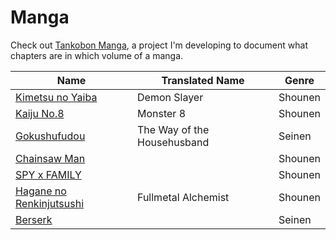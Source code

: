 # Manga

Check out [Tankobon Manga](https://github.com/crxssed7/tankobon), a project I'm developing to document what chapters are in which volume of a manga.

|Name|Translated Name|Genre|
|---|---|---|
|[Kimetsu no Yaiba](https://anilist.co/manga/87216/Demon-Slayer-Kimetsu-no-Yaiba/)|Demon Slayer|Shounen|
|[Kaiju No.8](https://anilist.co/manga/120760/Kaiju-No8/)|Monster 8|Shounen|
|[Gokushufudou](https://anilist.co/manga/101233/The-Way-of-the-Househusband/)|The Way of the Househusband|Seinen|
|[Chainsaw Man](https://anilist.co/manga/105778/Chainsaw-Man/)||Shounen|
|[SPY x FAMILY](https://anilist.co/manga/108556/SPY-x-FAMILY/)||Shounen|
|[Hagane no Renkinjutsushi](https://anilist.co/manga/30025/Fullmetal-Alchemist/)|Fullmetal Alchemist|Shounen|
|[Berserk](https://anilist.co/manga/30002/Berserk/)||Seinen|
